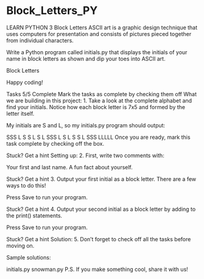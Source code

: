 # Block_Letters_PY
LEARN PYTHON 3
Block Letters
ASCII art is a graphic design technique that uses computers for presentation and consists of pictures pieced together from individual characters.

Write a Python program called initials.py that displays the initials of your name in block letters as shown and dip your toes into ASCII art.

Block Letters

Happy coding!

Tasks
5/5 Complete
Mark the tasks as complete by checking them off
What we are building in this project:
1.
Take a look at the complete alphabet and find your initials. Notice how each block letter is 7x5 and formed by the letter itself.

My initials are S and L, so my initials.py program should output:

 SSS   L
S   S  L
S      L
 SSS   L
    S  L
S   S  L
 SSS   LLLLL
Once you are ready, mark this task complete by checking off the box.


Stuck? Get a hint
Setting up:
2.
First, write two comments with:

Your first and last name.
A fun fact about yourself.

Stuck? Get a hint
3.
Output your first initial as a block letter. There are a few ways to do this!

Press Save to run your program.


Stuck? Get a hint
4.
Output your second initial as a block letter by adding to the print() statements.

Press Save to run your program.


Stuck? Get a hint
Solution:
5.
Don’t forget to check off all the tasks before moving on.

Sample solutions:

initials.py
snowman.py
P.S. If you make something cool, share it with us!
